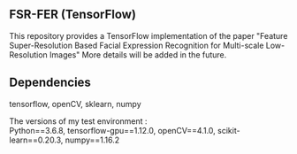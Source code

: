 ## FSR-FER (TensorFlow)

This repository provides a TensorFlow implementation of the paper "Feature Super-Resolution Based Facial Expression Recognition for Multi-scale Low-Resolution Images"
More details will be added in the future.

## Dependencies

tensorflow, openCV, sklearn, numpy

The versions of my test environment :  
Python==3.6.8, tensorflow-gpu==1.12.0, openCV==4.1.0,  scikit-learn==0.20.3, numpy==1.16.2

